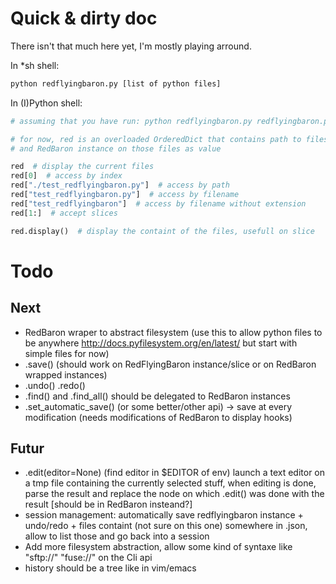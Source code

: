 Quick & dirty doc
=================

There isn't that much here yet, I'm mostly playing arround.

In \*sh shell:

```bash
python redflyingbaron.py [list of python files]
```

In (I)Python shell:

```python
# assuming that you have run: python redflyingbaron.py redflyingbaron.py ./test_redflyingbaron.py

# for now, red is an overloaded OrderedDict that contains path to files as keys
# and RedBaron instance on those files as value

red  # display the current files
red[0]  # access by index
red["./test_redflyingbaron.py"]  # access by path
red["test_redflyingbaron.py"]  # access by filename
red["test_redflyingbaron"]  # access by filename without extension
red[1:]  # accept slices

red.display()  # display the containt of the files, usefull on slice
```

Todo
====

Next
----

* RedBaron wraper to abstract filesystem (use this to allow python files to be anywhere http://docs.pyfilesystem.org/en/latest/ but start with simple files for now)
* .save() (should work on RedFlyingBaron instance/slice or on RedBaron wrapped instances)
* .undo() .redo()
* .find() and .find_all() should be delegated to RedBaron instances
* .set_automatic_save() (or some better/other api) -> save at every modification (needs modifications of RedBaron to display hooks)

Futur
-----

* .edit(editor=None) (find editor in $EDITOR of env) launch a text editor on a tmp file containing the currently selected stuff, when editing is done, parse the result and replace the node on which .edit() was done with the result [should be in RedBaron insteand?]
* session management: automatically save redflyingbaron instance + undo/redo + files containt (not sure on this one) somewhere in .json, allow to list those and go back into a session
* Add more filesystem abstraction, allow some kind of syntaxe like "sftp://" "fuse://" on the Cli api
* history should be a tree like in vim/emacs
